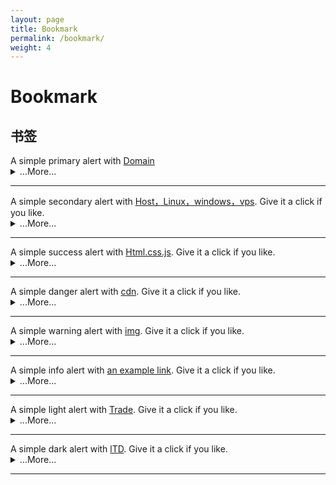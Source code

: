 ```yaml
---
layout: page
title: Bookmark
permalink: /bookmark/
weight: 4
---
```


# **Bookmark**
 <!-- alert警告框 -->
  <h2 id="list-group"> 书签</h2>
   <!-- Domain -->
<div class="alert alert-primary" role="alert">
  A simple primary alert with <a href="#" class="alert-link">Domain</a>
</div>
<details>
    <summary class="text-monospace">...More...</summary>
  <figure class="highlight">
<!-- alert警告框链接 -->
  <h2 id="list-group"> 警告框链接</h2>
<a class="btn btn-outline-primary" href="#" role="button">primary</a>
<a class="btn btn-outline-secondary" href="#" role="button">secondary</a>
<a class="btn btn-outline-success" href="#" role="button">success</a>
<a class="btn btn-outline-danger" href="#" role="button">danger</a>
<a class="btn btn-outline-warning" href="#" role="button">warning</a>
<a class="btn btn-outline-info" href="#" role="button">info</a>
<a class="btn btn-outline-light" href="#" role="button">light</a>
<a class="btn btn-outline-dark" href="#" role="button">dark</a>
  </figure>
</details>
<hr class="my-5">

<!-- Host，Linux，windows，vps -->
<div class="alert alert-secondary" role="alert">
  A simple secondary alert with <a href="#" class="alert-link">Host，Linux，windows，vps</a>. Give it a click if you like.
</div>
<details>
    <summary class="text-monospace">...More...</summary>
  <figure class="highlight">
 <div class="list-group my-3">
  <a class="list-group-item active disabled text-white">Host，Linux，windows，vps</a>
  <a class="list-group-item list-group-item-action" href="https://icp.me/docs">Headers</a>
  <a class="list-group-item list-group-item-action" href="#">Emphasis</a>
</div>
  </figure>
</details>
<hr class="my-5">
<!-- Html.css.js -->
<div class="alert alert-success" role="alert">
  A simple success alert with <a href="#" class="alert-link">Html.css.js</a>. Give it a click if you like.
</div>
<details>
    <summary class="text-monospace">...More...</summary>
  <figure class="highlight">
 <div class="container text-center">
  <div class="row row-cols-2 row-cols-lg-5 g-2 g-lg-3">
    <div class="col">
      <div class="p-3"><a href="https://www.google.com">I’m a link</a></div>
    </div>
    <div class="col">
      <div class="p-3"><a href="https://www.google.com">I’m a link</a></div>
    </div>
    <div class="col">
      <div class="p-3"><a href="https://www.google.com">I’m a link</a></div>
    </div>
  </div>
</div>
  </figure>
</details>
<hr class="my-5">
<!-- cdn -->
<div class="alert alert-danger" role="alert">
  A simple danger alert with <a href="#" class="alert-link">cdn</a>. Give it a click if you like.
</div>
<details>
    <summary class="text-monospace">...More...</summary>
  <figure class="highlight">
<ul class="list-group list-group-flush">
  <li class="list-group-item"><a href="https://www.google.com">I’m a link</a></li>
  <li class="list-group-item"><a href="https://www.google.com">I’m a link</a></li>
  <li class="list-group-item"><a href="https://www.google.com">I’m a link</a></li>
  <li class="list-group-item"><a href="https://www.google.com">I’m a link</a></li>
  <li class="list-group-item"><a href="https://www.google.com">I’m a link</a></li>
</ul>
  </figure>
</details>
<hr class="my-5">
<!-- img -->
<div class="alert alert-warning" role="alert">
  A simple warning alert with <a href="#" class="alert-link">img</a>. Give it a click if you like.
</div>
<details>
    <summary class="text-monospace">...More...</summary>
  <figure class="highlight">
<nav style="--bs-breadcrumb-divider: '';" aria-label="breadcrumb">
  <ol class="breadcrumb">
    <li class="breadcrumb-item"><a href="#">Home</a></li>
    <li class="breadcrumb-item active" aria-current="page">Library</li>
  </ol>
</nav>
  </figure>
</details>
<hr class="my-5">
<!-- Html.css.js -->
<div class="alert alert-info" role="alert">
  A simple info alert with <a href="#" class="alert-link">an example link</a>. Give it a click if you like.
</div>
<details>
    <summary class="text-monospace">...More...</summary>
  <figure class="highlight">
<div class="btn-group" role="group" aria-label="Basic outlined example">
  <button type="button" class="btn btn-outline-primary"><a href="https://www.google.com">I’m a link</a></button>
  <button type="button" class="btn btn-outline-primary"><a href="https://www.google.com">I’m a link</a></button>
  <button type="button" class="btn btn-outline-primary"><a href="https://www.google.com">I’m a link</a></button>
</div>
  </figure>
</details>
<hr class="my-5">

<!-- Trade -->
<div class="alert alert-dark" role="alert">
  A simple light alert with <a href="#" class="alert-link">Trade</a>. Give it a click if you like.
</div>
<details>
    <summary class="text-monospace">...More...</summary>
  <figure class="highlight">
   
<div class="btn-group">
  <a href="#" class="btn btn-primary active" aria-current="page">Active link</a>
  <a href="#" class="btn btn-primary">Active Active Link</a>
  <a href="#" class="btn btn-primary">Active Active Active Link</a>
</div>
  </figure>
</details>
<hr class="my-5">

<!-- lTD -->
<div class="alert alert-light" role="alert">
  A simple dark alert with <a href="#" class="alert-link">lTD</a>. Give it a click if you like.
</div>
<details>
    <summary class="text-monospace">...More...</summary>
  <figure class="highlight">

   <div class="list-group">
  <a href="#" class="list-group-item list-group-item-action">A simple default list group item</a>
  <a href="#" class="list-group-item list-group-item-action list-group-item-primary">A simple primary list group item</a>
  <a href="#" class="list-group-item list-group-item-action list-group-item-secondary">A simple secondary list group item</a>
  <a href="#" class="list-group-item list-group-item-action list-group-item-success">A simple success list group item</a>
  <a href="#" class="list-group-item list-group-item-action list-group-item-danger">A simple danger list group item</a>
  <a href="#" class="list-group-item list-group-item-action list-group-item-warning">A simple warning list group item</a>
  <a href="#" class="list-group-item list-group-item-action list-group-item-info">A simple info list group item</a>
  <a href="#" class="list-group-item list-group-item-action list-group-item-light">A simple light list group item</a>
  <a href="#" class="list-group-item list-group-item-action list-group-item-dark">A simple dark list group item</a>
    
      <!-- test -->
      <p class="list-group-item list-group-item-action list-group-item-dark">
  <style type="text/css">
    #bookmark_part {text-align: center; max-width:600px; background-color: transparent; margin: 0 auto; padding: 0; border-radius: 0px;}
#box_container{text-align:left;margin:0 auto;font-size: 0;}.box {margin: 4px 9px 4px; width: 46px;border: 0; position:relative; display: inline-block;text-align: center;}
.box a {width: 100%;height: 100%;position: absolute;left: 0;top: 0;}
.overlay {position: absolute;left: 0;top: 0;border-radius: 23px;width:46px;height: 46px;}
.title {border-radius: 23px; color: #1e90ff; width:46px; line-height:46px; height: 46px; font-size: 15px;}
.url {margin:2px 0 0;width: 46px; height: 20px;line-height: 20px;white-space: normal;word-wrap: break-word;overflow: hidden;text-overflow: clip;-o-text-overflow: clip;ms-text-overflow: clip;color: #0000ff;font-size: 10px;} //链接文字颜色/*链接文字颜色*/
/*test*/
</style>
           <div id="bookmark_part">
        <div id="box_container">
<div class="box"><p class="title" aria-hidden="true"></p>
  <div class="overlay" style="background: url('https://jiam.ing/apple-touch-icon.png') no-repeat;background-size: cover;background-position:center center;"></div>
  <p class="url" aria-hidden="true">Hello World！</p><a href="https://huw.me" title="Hello World！"></a></div>

<div class="box"><p class="title" aria-hidden="true"></p>
  <div class="overlay" style="background: url('https://jiam.ing/apple-touch-icon.png') no-repeat;background-size: cover;background-position:center center;"></div>
  <p class="url" aria-hidden="true">Hello World！</p><a href="https://huw.me" title="Hello World！"></a></div>
<div class="box"><p class="title" aria-hidden="true"></p>
  <div class="overlay" style="background: url('https://jiam.ing/apple-touch-icon.png') no-repeat;background-size: cover;background-position:center center;"></div>
  <p class="url" aria-hidden="true">Hello World！</p><a href="https://huw.me" title="Hello World！"></a></div>

<div class="box"><p class="title" aria-hidden="true"></p>
  <div class="overlay" style="background: url('https://jiam.ing/apple-touch-icon.png') no-repeat;background-size: cover;background-position:center center;"></div>
  <p class="url" aria-hidden="true">Hello World！</p><a href="https://huw.me" title="Hello World！"></a></div>

<div class="box"><p class="title" aria-hidden="true"></p>
  <div class="overlay" style="background: url('https://jiam.ing/apple-touch-icon.png') no-repeat;background-size: cover;background-position:center center;"></div>
  <p class="url" aria-hidden="true">Hello World！</p><a href="https://huw.me" title="Hello World！"></a></div>

<div class="box"><p class="title" aria-hidden="true"></p>
  <div class="overlay" style="background: url('https://jiam.ing/apple-touch-icon.png') no-repeat;background-size: cover;background-position:center center;"></div>
  <p class="url" aria-hidden="true">Hello World！</p><a href="https://huw.me" title="Hello World！"></a></div>

<div class="box"><p class="title" aria-hidden="true"></p>
  <div class="overlay" style="background: url('https://jiam.ing/apple-touch-icon.png') no-repeat;background-size: cover;background-position:center center;"></div>
  <p class="url" aria-hidden="true">Hello World！</p><a href="https://huw.me" title="Hello World！"></a></div>

<div class="box"><p class="title" aria-hidden="true"></p>
  <div class="overlay" style="background: url('https://jiam.ing/apple-touch-icon.png') no-repeat;background-size: cover;background-position:center center;"></div>
  <p class="url" aria-hidden="true">Hello World！</p><a href="https://huw.me" title="Hello World！"></a></div>

<div class="box"><p class="title" aria-hidden="true"></p>
  <div class="overlay" style="background: url('https://jiam.ing/apple-touch-icon.png') no-repeat;background-size: cover;background-position:center center;"></div>
  <p class="url" aria-hidden="true">Hello World！</p><a href="https://huw.me" title="Hello World！"></a></div>

<div class="box"><p class="title" aria-hidden="true"></p>
  <div class="overlay" style="background: url('https://jiam.ing/apple-touch-icon.png') no-repeat;background-size: cover;background-position:center center;"></div>
  <p class="url" aria-hidden="true">Hello World！</p><a href="https://huw.me" title="Hello World！"></a></div>
<div class="box"><p class="title" aria-hidden="true"></p>
  <div class="overlay" style="background: url('https://jiam.ing/apple-touch-icon.png') no-repeat;background-size: cover;background-position:center center;"></div>
  <p class="url" aria-hidden="true">Hello World！</p><a href="https://huw.me" title="Hello World！"></a></div>

<div class="box"><p class="title" aria-hidden="true"></p>
  <div class="overlay" style="background: url('https://jiam.ing/apple-touch-icon.png') no-repeat;background-size: cover;background-position:center center;"></div>
  <p class="url" aria-hidden="true">Hello World！</p><a href="https://huw.me" title="Hello World！"></a></div>

<div class="box"><p class="title" aria-hidden="true"></p>
  <div class="overlay" style="background: url('https://jiam.ing/apple-touch-icon.png') no-repeat;background-size: cover;background-position:center center;"></div>
  <p class="url" aria-hidden="true">Hello World！</p><a href="https://huw.me" title="Hello World！"></a></div>

<div class="box"><p class="title" aria-hidden="true"></p>
  <div class="overlay" style="background: url('https://jiam.ing/apple-touch-icon.png') no-repeat;background-size: cover;background-position:center center;"></div>
  <p class="url" aria-hidden="true">Hello World！</p><a href="https://huw.me" title="Hello World！"></a></div>

<div class="box"><p class="title" aria-hidden="true"></p>
  <div class="overlay" style="background: url('https://jiam.ing/apple-touch-icon.png') no-repeat;background-size: cover;background-position:center center;"></div>
  <p class="url" aria-hidden="true">Hello World！</p><a href="https://huw.me" title="Hello World！"></a></div>

<div class="box"><p class="title" aria-hidden="true"></p>
  <div class="overlay" style="background: url('https://jiam.ing/apple-touch-icon.png') no-repeat;background-size: cover;background-position:center center;"></div>
  <p class="url" aria-hidden="true">Hello World！</p><a href="https://huw.me" title="Hello World！"></a></div>

<div class="box"><p class="title" aria-hidden="true" style="background:#9a5d86;"></p>
  <div class="overlay" style="background: url('https://qinghongjiao.com/apple-touch-icon.png') no-repeat;background-size: cover;background-position:center center;"></div>
  <p class="url" aria-hidden="true">567.World</p><a href="https://huw.me/" title="567.World"></a></div>

  <div class="box"><p class="title" aria-hidden="true" style="background:#9a5d86;"></p>
  <div class="overlay" style="background: url('https://huw.me/html/via/logo.png') no-repeat;background-size: cover;background-position:center center;"></div>
  <p class="url" aria-hidden="true">567.World</p><a href="https://huw.me" title="567.World"></a></div>

  <div class="box"><a href="https://zibaicai.com/pages/html/via/" title="十二祖巫_百度百科"></a><p class="title" style="background:#767ccf">十二</p><p class="url">十二祖巫_百度百科</p></div>
  <div class="box"><a href="https://zibaicai.com/pages/html/via/" title="紫白菜"></a><p class="title" style="background:#767ccf">紫</p><p class="url">紫白菜</p></div>
  <div class="box"><a href="https://zibaicai.com/pages/html/via/" title="痴人多梦"></a><p class="title" style="background:#73a171">痴</p><p class="url">痴人多梦</p></div>
  <div class="box"><a href="https://zibaicai.com/pages/html/via/" title="A.P～痴人多梦"></a><p class="title" style="background:#cdd68e">A</p><p class="url">A.P～痴人多梦</p></div>
  <div class="box"><a href="https://zibaicai.com/pages/html/via/" title="YAMT |"></a><p class="title" style="background:#87656f">Y</p><p class="url">YAMT | Yet Another Minimal Theme</p></div>

  <div class="box"><p class="title" aria-hidden="true"></p>
  <div class="overlay" style="background: url('https://huw.me/html/via/logo.png') no-repeat;background-size: cover;background-position:center center;"></div>
  <p class="url" aria-hidden="true">Hello World！</p><a href="https://huw.me" title="Hello World！"></a></div>

  <div class="box"><p class="title" aria-hidden="true" style="background:#8bd8c5;">Q</p>
  <div class="overlay" style="background: url('https://hello.ga/favicon.svg') no-repeat;background-size: cover;background-position:center center;"></div>
  <p class="url" aria-hidden="true">QingHongJiao - 青红椒</p><a href="https://qinghongjiao.com/apple-touch-icon.png" title="QingHongJiao - 青红椒"></a></div>

  <div class="box"><p class="title" aria-hidden="true" style="background:#ce9268;">算</p>
  <div class="overlay" style="background: url('https://suanm.ing/apple-touch-icon.png') no-repeat;background-size: cover;background-position:center center;"></div>
  <p class="url" aria-hidden="true">算命</p><a href="https://qinghongjiao.com/" title="算命"></a></div>

  <div class="box"><p class="title" aria-hidden="true" style="background:#a0a06f;">网</p>
  <div class="overlay" style="background: url('https://wangm.ing/apple-touch-icon.png') no-repeat;background-size: cover;background-position:center center;"></div>
  <p class="url" aria-hidden="true">网名 - 网名</p><a href="https://qinghongjiao.com" title="网名 - 网名"></a></div>

<div class="box"><p class="title" aria-hidden="true" style="background:#ce9268;"></p>
<div class="overlay" style="background: url('https://jiam.ing/apple-touch-icon.png') no-repeat;background-size: cover;background-position:center center;"></div>
<p class="url" aria-hidden="true">算命</p><a href="https://huw.me/" title="算命"></a></div>

  <div class="box"><p class="title" aria-hidden="true" style="background:#a0a06f;"></p>
  <div class="overlay" style="background: url('https://jiam.ing/apple-touch-icon.png') no-repeat;background-size: cover;background-position:center center;"></div>
  <p class="url" aria-hidden="true">贾明 - 网名</p><a href="https://huw.me/" title="假名 - 网名"></a></div>

          
 </div>
  </div>
  </p>
    <!-- test -->

</div>

  </figure>
</details>
<hr class="my-5">
